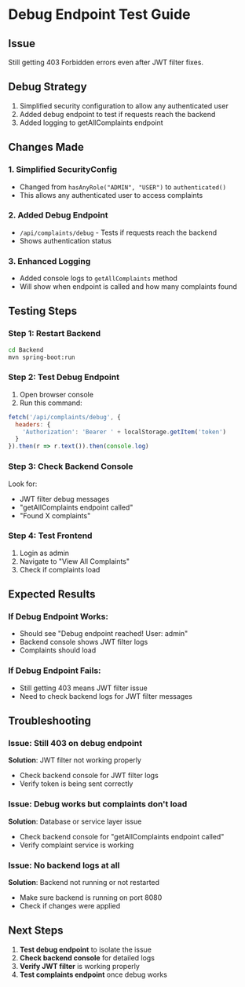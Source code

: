 # Debug Endpoint Test Guide

## Issue
Still getting 403 Forbidden errors even after JWT filter fixes.

## Debug Strategy
1. Simplified security configuration to allow any authenticated user
2. Added debug endpoint to test if requests reach the backend
3. Added logging to getAllComplaints endpoint

## Changes Made

### 1. Simplified SecurityConfig
- Changed from `hasAnyRole("ADMIN", "USER")` to `authenticated()`
- This allows any authenticated user to access complaints

### 2. Added Debug Endpoint
- `/api/complaints/debug` - Tests if requests reach the backend
- Shows authentication status

### 3. Enhanced Logging
- Added console logs to `getAllComplaints` method
- Will show when endpoint is called and how many complaints found

## Testing Steps

### Step 1: Restart Backend
```bash
cd Backend
mvn spring-boot:run
```

### Step 2: Test Debug Endpoint
1. Open browser console
2. Run this command:
```javascript
fetch('/api/complaints/debug', {
  headers: {
    'Authorization': 'Bearer ' + localStorage.getItem('token')
  }
}).then(r => r.text()).then(console.log)
```

### Step 3: Check Backend Console
Look for:
- JWT filter debug messages
- "getAllComplaints endpoint called"
- "Found X complaints"

### Step 4: Test Frontend
1. Login as admin
2. Navigate to "View All Complaints"
3. Check if complaints load

## Expected Results

### If Debug Endpoint Works:
- Should see "Debug endpoint reached! User: admin"
- Backend console shows JWT filter logs
- Complaints should load

### If Debug Endpoint Fails:
- Still getting 403 means JWT filter issue
- Need to check backend logs for JWT filter messages

## Troubleshooting

### Issue: Still 403 on debug endpoint
**Solution**: JWT filter not working properly
- Check backend console for JWT filter logs
- Verify token is being sent correctly

### Issue: Debug works but complaints don't load
**Solution**: Database or service layer issue
- Check backend console for "getAllComplaints endpoint called"
- Verify complaint service is working

### Issue: No backend logs at all
**Solution**: Backend not running or not restarted
- Make sure backend is running on port 8080
- Check if changes were applied

## Next Steps

1. **Test debug endpoint** to isolate the issue
2. **Check backend console** for detailed logs
3. **Verify JWT filter** is working properly
4. **Test complaints endpoint** once debug works 